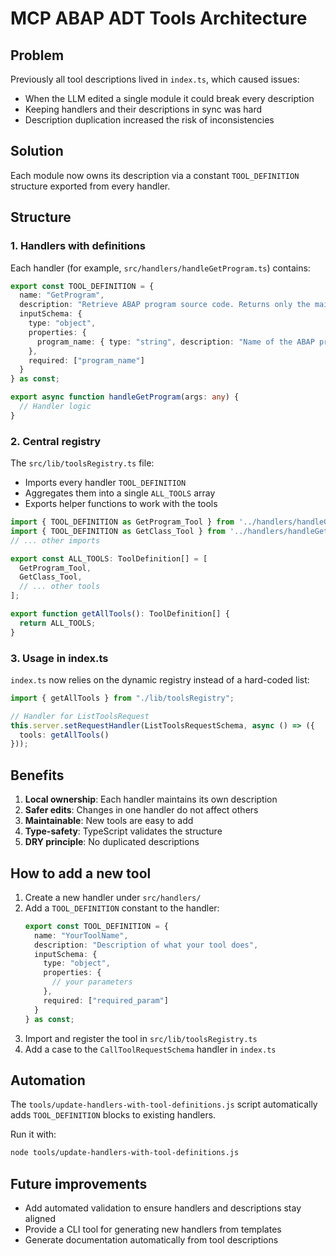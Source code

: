 # MCP ABAP ADT Tools Architecture

## Problem

Previously all tool descriptions lived in `index.ts`, which caused issues:
- When the LLM edited a single module it could break every description
- Keeping handlers and their descriptions in sync was hard
- Description duplication increased the risk of inconsistencies

## Solution

Each module now owns its description via a constant `TOOL_DEFINITION` structure exported from every handler.

## Structure

### 1. Handlers with definitions

Each handler (for example, `src/handlers/handleGetProgram.ts`) contains:

```typescript
export const TOOL_DEFINITION = {
  name: "GetProgram",
  description: "Retrieve ABAP program source code. Returns only the main program source code without includes or enhancements.",
  inputSchema: {
    type: "object",
    properties: {
      program_name: { type: "string", description: "Name of the ABAP program" }
    },
    required: ["program_name"]
  }
} as const;

export async function handleGetProgram(args: any) {
  // Handler logic
}
```

### 2. Central registry

The `src/lib/toolsRegistry.ts` file:
- Imports every handler `TOOL_DEFINITION`
- Aggregates them into a single `ALL_TOOLS` array
- Exports helper functions to work with the tools

```typescript
import { TOOL_DEFINITION as GetProgram_Tool } from '../handlers/handleGetProgram';
import { TOOL_DEFINITION as GetClass_Tool } from '../handlers/handleGetClass';
// ... other imports

export const ALL_TOOLS: ToolDefinition[] = [
  GetProgram_Tool,
  GetClass_Tool,
  // ... other tools
];

export function getAllTools(): ToolDefinition[] {
  return ALL_TOOLS;
}
```

### 3. Usage in index.ts

`index.ts` now relies on the dynamic registry instead of a hard-coded list:

```typescript
import { getAllTools } from "./lib/toolsRegistry";

// Handler for ListToolsRequest
this.server.setRequestHandler(ListToolsRequestSchema, async () => ({
  tools: getAllTools()
}));
```

## Benefits

1. **Local ownership**: Each handler maintains its own description
2. **Safer edits**: Changes in one handler do not affect others
3. **Maintainable**: New tools are easy to add
4. **Type-safety**: TypeScript validates the structure
5. **DRY principle**: No duplicated descriptions

## How to add a new tool

1. Create a new handler under `src/handlers/`
2. Add a `TOOL_DEFINITION` constant to the handler:
   ```typescript
   export const TOOL_DEFINITION = {
     name: "YourToolName",
     description: "Description of what your tool does",
     inputSchema: {
       type: "object",
       properties: {
         // your parameters
       },
       required: ["required_param"]
     }
   } as const;
   ```
3. Import and register the tool in `src/lib/toolsRegistry.ts`
4. Add a case to the `CallToolRequestSchema` handler in `index.ts`

## Automation

The `tools/update-handlers-with-tool-definitions.js` script automatically adds `TOOL_DEFINITION` blocks to existing handlers.

Run it with:
```bash
node tools/update-handlers-with-tool-definitions.js
```

## Future improvements

- Add automated validation to ensure handlers and descriptions stay aligned
- Provide a CLI tool for generating new handlers from templates
- Generate documentation automatically from tool descriptions
